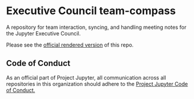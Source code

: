 # Executive Council team-compass
A repository for team interaction, syncing, and handling meeting notes for
the Jupyter Executive Council.

Please see the [official rendered version](https://executive-council-team-compass.readthedocs.io) of this repo.

## Code of Conduct
As an official part of Project Jupyter, all communication across all
repositories in this organization should adhere to the
[Project Jupyter Code of Conduct.](https://github.com/jupyter/governance/blob/master/conduct/code_of_conduct.md)
